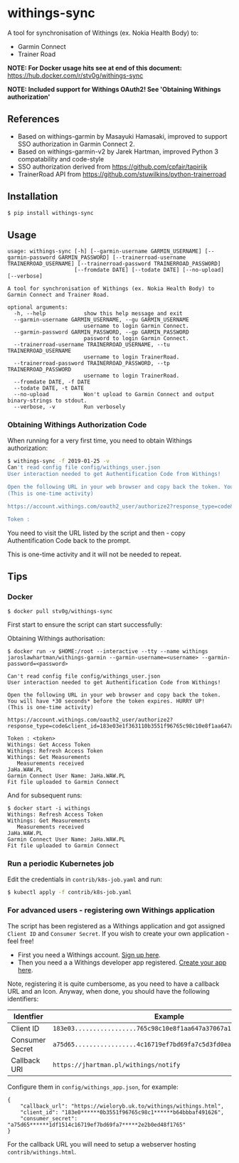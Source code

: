 # withings-sync

A tool for synchronisation of Withings (ex. Nokia Health Body) to:

- Garmin Connect
- Trainer Road

**NOTE: For Docker usage hits see at end of this document:** https://hub.docker.com/r/stv0g/withings-sync

**NOTE: Included support for Withings OAuth2! See 'Obtaining Withings authorization'**

## References

* Based on withings-garmin by Masayuki Hamasaki, improved to support SSO authorization in Garmin Connect 2.
* Based on withings-garmin-v2 by Jarek Hartman, improved Python 3 compatability and code-style
* SSO authorization derived from https://github.com/cpfair/tapiriik
* TrainerRoad API from https://github.com/stuwilkins/python-trainerroad 

## Installation

```bash
$ pip install withings-sync
```

## Usage

```
usage: withings-sync [-h] [--garmin-username GARMIN_USERNAME] [--garmin-password GARMIN_PASSWORD] [--trainerroad-username TRAINERROAD_USERNAME] [--trainerroad-password TRAINERROAD_PASSWORD]
                     [--fromdate DATE] [--todate DATE] [--no-upload] [--verbose]

A tool for synchronisation of Withings (ex. Nokia Health Body) to Garmin Connect and Trainer Road.

optional arguments:
  -h, --help            show this help message and exit
  --garmin-username GARMIN_USERNAME, --gu GARMIN_USERNAME
                        username to login Garmin Connect.
  --garmin-password GARMIN_PASSWORD, --gp GARMIN_PASSWORD
                        password to login Garmin Connect.
  --trainerroad-username TRAINERROAD_USERNAME, --tu TRAINERROAD_USERNAME
                        username to login TrainerRoad.
  --trainerroad-password TRAINERROAD_PASSWORD, --tp TRAINERROAD_PASSWORD
                        username to login TrainerRoad.
  --fromdate DATE, -f DATE
  --todate DATE, -t DATE
  --no-upload           Won't upload to Garmin Connect and output binary-strings to stdout.
  --verbose, -v         Run verbosely
```

### Obtaining Withings Authorization Code

  
When running for a very first time, you need to obtain Withings authorization:

```bash
$ withings-sync -f 2019-01-25 -v
Can't read config file config/withings_user.json
User interaction needed to get Authentification Code from Withings!

Open the following URL in your web browser and copy back the token. You will have *30 seconds* before the token expires. HURRY UP!
(This is one-time activity)

https://account.withings.com/oauth2_user/authorize2?response_type=code&client_id=183e03e1f363110b3551f96765c98c10e8f1aa647a37067a1cb64bbbaf491626&state=OK&scope=user.metrics&redirect_uri=https://wieloryb.uk.to/withings/withings.html&

Token :
```

You need to visit the URL listed by the script and then - copy Authentification Code back to the prompt.

This is one-time activity and it will not be needed to repeat.


## Tips

### Docker

```
$ docker pull stv0g/withings-sync
```

First start to ensure the script can start successfully:


Obtaining Withings authorisation:

```
$ docker run -v $HOME:/root --interactive --tty --name withings jaroslawhartman/withings-garmin --garmin-username=<username> --garmin-password=<password>

Can't read config file config/withings_user.json
User interaction needed to get Authentification Code from Withings!

Open the following URL in your web browser and copy back the token. You will have *30 seconds* before the token expires. HURRY UP!
(This is one-time activity)

https://account.withings.com/oauth2_user/authorize2?response_type=code&client_id=183e03e1f363110b3551f96765c98c10e8f1aa647a37067a1cb64bbbaf491626&state=OK&scope=user.metrics&redirect_uri=https://wieloryb.uk.to/withings/withings.html&

Token : <token>
Withings: Get Access Token
Withings: Refresh Access Token
Withings: Get Measurements
   Measurements received
JaHa.WAW.PL
Garmin Connect User Name: JaHa.WAW.PL
Fit file uploaded to Garmin Connect
```

And for subsequent runs:

```
$ docker start -i withings
Withings: Refresh Access Token
Withings: Get Measurements
   Measurements received
JaHa.WAW.PL
Garmin Connect User Name: JaHa.WAW.PL
Fit file uploaded to Garmin Connect
```

### Run a periodic Kubernetes job

Edit the credentials in `contrib/k8s-job.yaml` and run:

```bash
$ kubectl apply -f contrib/k8s-job.yaml
```

### For advanced users - registering own Withings application

The script has been registered as a Withings application and got assigned `Client ID` and `Consumer Secret`. If you wish to create your own application - feel free! 


* First you need a Withings account. [Sign up here](https://account.withings.com/connectionuser/account_create).
* Then you need a a Withings developer app registered. [Create your app here](https://account.withings.com/partner/add_oauth2).

Note, registering it is quite cumbersome, as you need to have a callback URL and an Icon. Anyway, when done, you should have the following identifiers:

| Identfier       |  Example                                                           |
|-----------------|--------------------------------------------------------------------|
| Client ID       | `183e03.................765c98c10e8f1aa647a37067a1......baf491626` |
| Consumer Secret | `a75d65.................4c16719ef7bd69fa7c5d3fd0ea......ed48f1765` |
| Callback URI    | `https://jhartman.pl/withings/notify`                              |

Configure them in `config/withings_app.json`, for example:

```
{
    "callback_url": "https://wieloryb.uk.to/withings/withings.html",
    "client_id": "183e0******0b3551f96765c98c1******b64bbbaf491626",
    "consumer_secret": "a75d65******1df1514c16719ef7bd69fa7*****2e2b0ed48f1765"
}
```

For the callback URL you will need to setup a webserver hosting `contrib/withings.html`.
